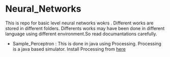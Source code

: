 # Neural_Networks
This is repo for basic level neural networks wokrs . Different works are stored in different folders.
Differents works may have been done in different language using different environment.So read documantations carefully.

* Sample_Perceptron : This is done in java using Processing. Processing is a java based simulator.
Install Processing from [here](https://processing.org/)
